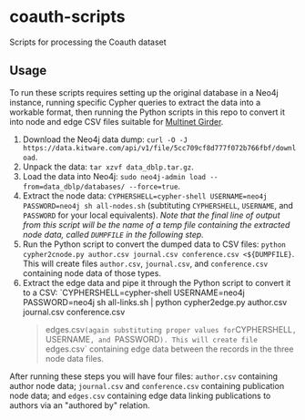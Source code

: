 # coauth-scripts
Scripts for processing the Coauth dataset

## Usage

To run these scripts requires setting up the original database in a Neo4j
instance, running specific Cypher queries to extract the data into a workable
format, then running the Python scripts in this repo to convert it into node and
edge CSV files suitable for [Multinet Girder](https://github.com/multinet-app/multinet-girder).

1. Download the Neo4j data dump: `curl -O -J
   https://data.kitware.com/api/v1/file/5cc709cf8d777f072b766fbf/download`.
2. Unpack the data: `tar xzvf data_dblp.tar.gz`.
3. Load the data into Neo4j: `sudo neo4j-admin load --from=data_dblp/databases/
   --force=true`.
4. Extract the node data: `CYPHERSHELL=cypher-shell USERNAME=neo4j
   PASSWORD=neo4j sh all-nodes.sh` (subtituting `CYPHERSHELL`, `USERNAME`, and
   `PASSWORD` for your local equivalents). _Note that the final line of output
   from this script will be the name of a temp file containing the extracted
   node data, called `DUMPFILE` in the following step._
5. Run the Python script to convert the dumped data to CSV files: `python
   cypher2cnode.py author.csv journal.csv conference.csv <${DUMPFILE}`. This
   will create files `author.csv`, `journal.csv`, and `conference.csv`
   containing node data of those types.
6. Extract the edge data and pipe it through the Python script to convert it to
   a CSV: `CYPHERSHELL=cypher-shell USERNAME=neo4j PASSWORD=neo4j sh
   all-links.sh | python cypher2edge.py author.csv journal.csv conference.csv
   >edges.csv` (again substituting proper values for `CYPHERSHELL`, `USERNAME`,
   and `PASSWORD`). This will create file `edges.csv` containing edge data
   between the records in the three node data files.

After running these steps you will have four files: `author.csv` containing
author node data; `journal.csv` and `conference.csv` containing publication node
data; and `edges.csv` containing edge data linking publications to authors via
an "authored by" relation.
